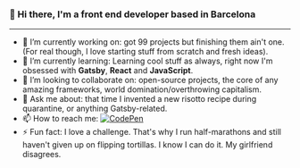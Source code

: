 ### 👋 Hi there, I'm a front end developer based in Barcelona 

-----

- 🔭 I’m currently working on: got 99 projects but finishing them ain't one. (For real though, I love starting stuff from scratch and fresh ideas).
- 🌱 I’m currently learning: Learning cool stuff as always, right now I'm obsessed with **Gatsby**, **React** and **JavaScript**. 
- 👯 I’m looking to collaborate on: open-source projects, the core of any amazing frameworks, world domination/overthrowing capitalism. 
- 💬 Ask me about: that time I invented a new risotto recipe during quarantine, or anything Gatsby-related.
- 📫 How to reach me: [![CodePen][1]][2]
- ⚡ Fun fact: I love a challenge. That's why I run half-marathons and still haven't given up on flipping tortillas. I know I can do it. My girlfriend disagrees.

[1]:  https://github.com/fbuireu/fbuireu/assets/svg/codepen.svg
[2]:  https://codepen.io/fbuireu "CodePen Profile"